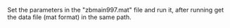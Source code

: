 Set the parameters in the "zbmain997.mat" file and run it, after running get the data file (mat format) in the same path.
